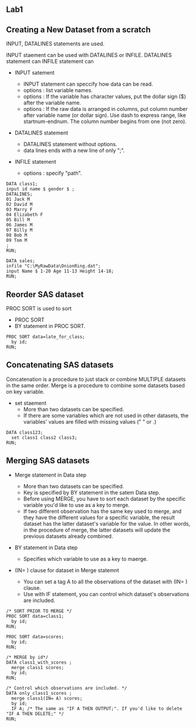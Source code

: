 Lab1
----

Creating a New Dataset from a scratch
-------------------------------------
INPUT, DATALINES statements are used. 

INPUT staement can be used with DATALINES or INFILE.
DATALINES statement can 
INFILE statement can 

* INPUT satement
  + INPUT statement can speccify how data can be read.
  + options : list variable names.
  + options : If the variable has character values, put the dollar sign ($) after the variable name.
  + options : If the raw data is arranged in columns, put column number after variable name (or dollar sign). 
              Use dash to express range, like startnum-endnum. The column number begins from one (not zero).
              
* DATALINES statement
  + DATALINES statement without options.
  + data lines ends with a new line of only ";".

* INFILE statement
  + options : specify "path".

~~~ SAS
DATA class1;
input id name $ gender $ ;
DATALINES;
01 Jack M
02 David M
03 Marry F
04 Elizabeth F
05 Bill M
06 James M
07 Billy M
08 Bob M
09 Tom M
;
RUN;

DATA sales;
infile "C:\MyRawData\OnionRing.dat";
input Name $ 1-20 Age 11-13 Height 14-18;
RUN;
~~~


Reorder SAS dataset
-------------------

PROC SORT is used to sort 

* PROC SORT
* BY statement in PROC SORT.

~~~ SAS
PROC SORT data=late_for_class;
  by id;
RUN;
~~~


Concatenating SAS datasets
--------------------------

Concatenation is a procedure to just stack or combine MULTIPLE datasets in the same order.
Merge is a procedure to combine some datasets based on key variable.

* set staement
  + More than two datasets can be specified.
  + If there are some variables which are not used in other datasets, the variables' values are filled with missing values ("  " or .)

~~~ SAS
DATA class123;
  set class1 class2 class3;
RUN;
~~~


Merging SAS datasets
--------------------

* Merge statement in Data step
  + More than two datasets can be specified.
  + Key is specified by BY statement in the satem Data step.
  + Before using MERGE, you have to sort each dataset by the specific variable you'd like to use as a key to merge.
  + If two different observation has the same key used to merge, and they have the different values for a specific variable, the result dataset has the latter dataset's variable for the value. In other words, in the procedure of merge, the latter datasets will update the previous datasets already combined.

* BY statement in Data step
  + Specifies which variable to use as a key to maerge.

* (IN= <name like A>) clause for dataset in Merge statemnt 
  + You can set a tag A to all the observations of the dataset with (IN= ) clause.
  + Use with IF statement, you can control which dataset's observations are included.

~~~ SAS
/* SORT PRIOR TO MERGE */
PROC SORT data=class1;
  by id;
RUN;

PROC SORT data=scores;
  by id;
RUN;

/* MERGE by id*/
DATA class1_with_scores ;
  merge class1 scores;
  by id;
RUN;

/* Control which observations are included. */
DATA only_class1_scores ;
  merge class1(IN= A) scores;
  by id;
  IF A; /* The same as "IF A THEN OUTPUT;". If you'd like to delete "IF A THEN DELETE;" */
RUN;
~~~







